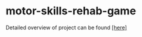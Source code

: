 # motor-skills-rehab-game
Detailed overview of project can be found <a href="https://github.com/adamdavidcole/motor-skills-rehab-game/blob/master/Customer-Handoff-Document.pdf">[here]</a>
